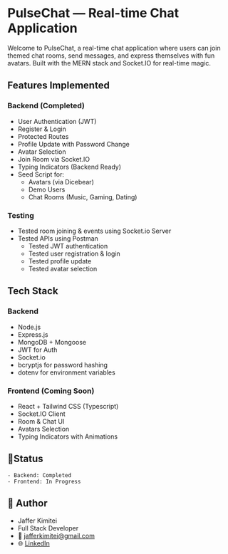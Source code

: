 # PulseChat — Real-time Chat Application

Welcome to PulseChat, a real-time chat application where users can join themed chat rooms, send messages, and express themselves with fun avatars. Built with the MERN stack and Socket.IO for real-time magic.

## Features Implemented
### Backend (Completed)
 - User Authentication (JWT)
 - Register & Login
 - Protected Routes
 - Profile Update with Password Change
 - Avatar Selection
 - Join Room via Socket.IO
 - Typing Indicators (Backend Ready)
 - Seed Script for:
    - Avatars (via Dicebear)
    - Demo Users
    - Chat Rooms (Music, Gaming, Dating)

### Testing
 - Tested room joining & events using Socket.io Server
 - Tested APIs using Postman
    - Tested JWT authentication
    - Tested user registration & login
    - Tested profile update
    - Tested avatar selection

## Tech Stack
### Backend
 - Node.js
 - Express.js
 - MongoDB + Mongoose
 - JWT for Auth
 - Socket.io
 - bcryptjs for password hashing
 - dotenv for environment variables

### Frontend (Coming Soon)
 - React + Tailwind CSS (Typescript)
 - Socket.IO Client
 - Room & Chat UI
 - Avatars Selection
 - Typing Indicators with Animations

## 📌Status
    - Backend: Completed
    - Frontend: In Progress

## 🧠 Author
 - Jaffer Kimitei
 - Full Stack Developer
 - 📧 jafferkimitei@gmail.com
 - 🌐 [LinkedIn](https://www.linkedin.com/in/jafferkimitei/)
